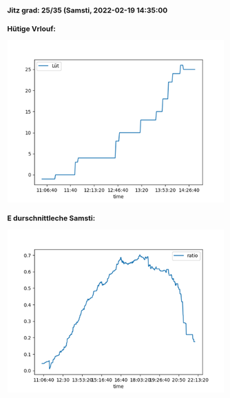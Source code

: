 ### Jitz grad: 25/35 (Samsti, 2022-02-19 14:35:00

### Hütige Vrlouf:
![Graph](Today.png)

### E durschnittleche Samsti:
![Graph](Samsti.png)